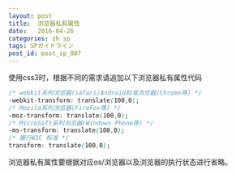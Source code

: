 ```yaml
---
layout: post
title:  浏览器私有属性
date:   2016-04-26
categories: zh sp
tags: SPガイドライン
post_id: post_sp_007
---
```

使用css3时，根据不同的需求请追加以下浏览器私有属性代码

```css
/* webkit系列浏览器(safari/Android标准浏览器/Chrome等) */
-webkit-transform: translate(100,0);
/* Mozila系列浏览器(FireFox等) */
-moz-transform: translate(100,0);
/* MicroSoft系列浏览器(Windows Phone等) */
-ms-transform: translate(100,0);
/* 履行W3C 标准 */
transform: translate(100,0);
```

浏览器私有属性要根据对应os/浏览器以及浏览器的执行状态进行省略。
